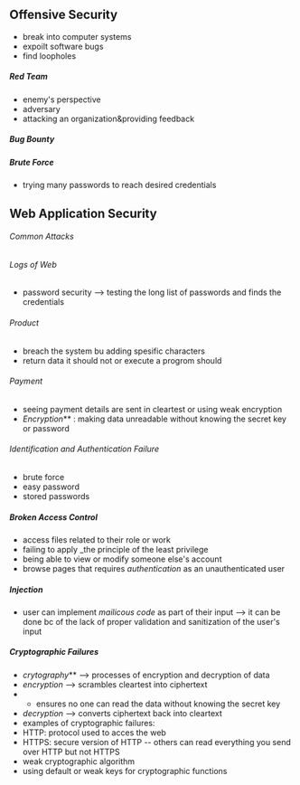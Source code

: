 ## Offensive Security
-  break into computer systems
- expoilt software bugs 
- find loopholes 

##### Red Team
- enemy's perspective
- adversary 
- attacking an organization&providing feedback 


##### Bug Bounty

##### Brute Force
- trying many passwords to reach desired credentials

## Web Application Security 
###### Common Attacks
###### Logs of Web 
- password security --> testing the long list of passwords and finds the credentials 
###### Product 
- breach the system bu adding spesific characters 
- return data it should not or execute a progrom should 
###### Payment
- seeing payment details are sent in cleartest or using weak encryption
- _Encryption_** : making data unreadable without knowing the secret key or password


###### Identification and Authentication Failure 
- brute force 
- easy password 
- stored passwords 

##### Broken Access Control 
- access files related to their role or work 
- failing to apply _the principle of the least privilege 
- being able to view or modify someone else's account
- browse pages that requires _authentication_ as an unauthenticated user 

##### Injection 
- user can implement _mailicous code_ as part of their input --> it can be done bc of the lack of proper validation and sanitization of the user's input 

##### Cryptographic Failures 
- _crytography_** --> processes of encryption and decryption of data 
- _encryption_ --> scrambles cleartest into ciphertext 
- - ensures no one can read the data without knowing the secret key 
- _decryption_ --> converts ciphertext back into cleartext
- examples of cryptographic failures: 
- HTTP: protocol used to acces the web
- HTTPS: secure version of HTTP 
-- others can read everything you send over HTTP but not HTTPS 
- weak cryptographic algorithm 
- using default or weak keys for cryptographic functions
